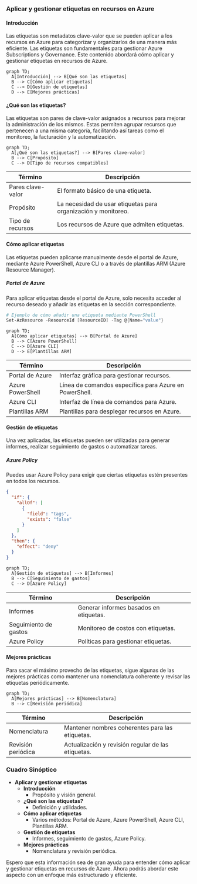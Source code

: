 ### Aplicar y gestionar etiquetas en recursos en Azure

#### Introducción

Las etiquetas son metadatos clave-valor que se pueden aplicar a los recursos en Azure para categorizar y organizarlos de una manera más eficiente. Las etiquetas son fundamentales para gestionar Azure Subscriptions y Governance. Este contenido abordará cómo aplicar y gestionar etiquetas en recursos de Azure.

```mermaid
graph TD;
  A[Introducción] --> B[Qué son las etiquetas]
  B --> C[Cómo aplicar etiquetas]
  C --> D[Gestión de etiquetas]
  D --> E[Mejores prácticas]
```

#### ¿Qué son las etiquetas?

Las etiquetas son pares de clave-valor asignados a recursos para mejorar la administración de los mismos. Estas permiten agrupar recursos que pertenecen a una misma categoría, facilitando así tareas como el monitoreo, la facturación y la automatización.

```mermaid
graph TD;
  A[¿Qué son las etiquetas?] --> B[Pares clave-valor]
  B --> C[Propósito]
  C --> D[Tipo de recursos compatibles]
```

| Término               | Descripción                                                   |
|----------------------|---------------------------------------------------------------|
| Pares clave-valor     | El formato básico de una etiqueta.                            |
| Propósito             | La necesidad de usar etiquetas para organización y monitoreo. |
| Tipo de recursos      | Los recursos de Azure que admiten etiquetas.                  |

#### Cómo aplicar etiquetas

Las etiquetas pueden aplicarse manualmente desde el portal de Azure, mediante Azure PowerShell, Azure CLI o a través de plantillas ARM (Azure Resource Manager).

##### Portal de Azure
Para aplicar etiquetas desde el portal de Azure, solo necesita acceder al recurso deseado y añadir las etiquetas en la sección correspondiente.

```powershell
# Ejemplo de cómo añadir una etiqueta mediante PowerShell
Set-AzResource -ResourceId [ResourceID] -Tag @{Name="value"}
```

```mermaid
graph TD;
  A[Cómo aplicar etiquetas] --> B[Portal de Azure]
  B --> C[Azure PowerShell]
  C --> D[Azure CLI]
  D --> E[Plantillas ARM]
```

| Término           | Descripción                                           |
|------------------|-------------------------------------------------------|
| Portal de Azure   | Interfaz gráfica para gestionar recursos.             |
| Azure PowerShell | Línea de comandos específica para Azure en PowerShell.|
| Azure CLI        | Interfaz de línea de comandos para Azure.             |
| Plantillas ARM    | Plantillas para desplegar recursos en Azure.          |

#### Gestión de etiquetas

Una vez aplicadas, las etiquetas pueden ser utilizadas para generar informes, realizar seguimiento de gastos o automatizar tareas.

##### Azure Policy
Puedes usar Azure Policy para exigir que ciertas etiquetas estén presentes en todos los recursos.

```json
{
  "if": {
    "allOf": [
      {
        "field": "tags",
        "exists": "false"
      }
    ]
  },
  "then": {
    "effect": "deny"
  }
}
```

```mermaid
graph TD;
  A[Gestión de etiquetas] --> B[Informes]
  B --> C[Seguimiento de gastos]
  C --> D[Azure Policy]
```

| Término            | Descripción                              |
|--------------------|------------------------------------------|
| Informes           | Generar informes basados en etiquetas.   |
| Seguimiento de gastos | Monitoreo de costos con etiquetas.    |
| Azure Policy       | Políticas para gestionar etiquetas.      |

#### Mejores prácticas

Para sacar el máximo provecho de las etiquetas, sigue algunas de las mejores prácticas como mantener una nomenclatura coherente y revisar las etiquetas periódicamente.

```mermaid
graph TD;
  A[Mejores prácticas] --> B[Nomenclatura]
  B --> C[Revisión periódica]
```

| Término            | Descripción                              |
|--------------------|------------------------------------------|
| Nomenclatura       | Mantener nombres coherentes para las etiquetas.|
| Revisión periódica | Actualización y revisión regular de las etiquetas.|

### Cuadro Sinóptico

- **Aplicar y gestionar etiquetas**
  - **Introducción**
    - Propósito y visión general.
  - **¿Qué son las etiquetas?**
    - Definición y utilidades.
  - **Cómo aplicar etiquetas**
    - Varios métodos: Portal de Azure, Azure PowerShell, Azure CLI, Plantillas ARM.
  - **Gestión de etiquetas**
    - Informes, seguimiento de gastos, Azure Policy.
  - **Mejores prácticas**
    - Nomenclatura y revisión periódica.

Espero que esta información sea de gran ayuda para entender cómo aplicar y gestionar etiquetas en recursos de Azure. Ahora podrás abordar este aspecto con un enfoque más estructurado y eficiente.
